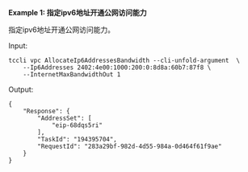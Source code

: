 **Example 1: 指定ipv6地址开通公网访问能力**

指定ipv6地址开通公网访问能力。

Input: 

```
tccli vpc AllocateIp6AddressesBandwidth --cli-unfold-argument  \
    --Ip6Addresses 2402:4e00:1000:200:0:8d8a:60b7:87f8 \
    --InternetMaxBandwidthOut 1
```

Output: 
```
{
    "Response": {
        "AddressSet": [
            "eip-68dqs5ri"
        ],
        "TaskId": "194395704",
        "RequestId": "283a29bf-982d-4d55-984a-0d464f61f9ae"
    }
}
```

